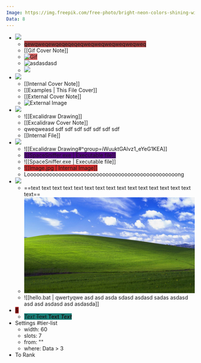 ```yaml
---
Image: https://img.freepik.com/free-photo/bright-neon-colors-shining-wild-chameleon_23-2151682815.jpg
Data: 8
---
```


- ![](https://static.wikia.nocookie.net/the-canny-incredible/images/5/50/Phase_5.png/revision/latest?cb=20230830134900)
	- <span style="background:#a43d3d; transform: translate(-6px, 3px) rotate(-31.01deg) scale(-0.95);">qewqweqewqeqeqeqeqweqweqweqweqweqweq</span>
	- <span style="transform: translate(2.36px, -2.52px) rotate(-24.15deg) scale(1.57);">[[Gif Cover Note]]</span>
	- <span style="background:#d76060; transform: translate(28px, -25px) rotate(-138.87deg);">![Gif](https://i.imgur.com/OciHCvJ.gif)</span>
	- ![asdasdasd](https://www.pngall.com/wp-content/uploads/4/Jason-Statham-PNG-Image.png)
	- <span style="transform: translate(76px, 60px) rotate(-37.83deg) scale(2.3);">![](https://www.pngall.com/wp-content/uploads/4/Jason-Statham-PNG-Image.png)</span>
-   ![](https://static.wikia.nocookie.net/the-canny-incredible/images/e/e7/Phase_3.jpeg/revision/latest?cb=20230830134722)
	- [[Internal Cover Note]]
	- [[Examples | This File Cover]]
	- [[External Cover Note]]
	- ![External Image](https://howlongtobeat.com/games/44590_Prey_(2017).jpg)
-  ![](https://static.wikia.nocookie.net/the-canny-incredible/images/b/b1/Phase_4.png/revision/latest/thumbnail/width/360/height/360?cb=20230830134830)
	- <span style="transform: translate(8.00px, 3.00px) rotate(-28.01deg) scale(1.00);">![[Excalidraw Drawing]]</span>
	- [[Excalidraw Cover Note]]
	- <span style="transform: translate(0px, 1px) rotate(-39.98deg) scale(1.3);">qweqweasd sdf sdf sdf sdf sdf sdf sdf</span>
	- [[Internal File]]
-  ![](https://static.wikia.nocookie.net/the-canny-incredible/images/b/b0/Phase_1_old.webp/revision/latest?cb=20231217153841)
	- ![[Excalidraw Drawing#^group=iWuuktGAlvz1_eYeG1KEA]]
	- <span style="background-color:#52017e;">![[SpaceSniffer.exe | Executable file]]</span>
	- ![[SpaceSniffer.exe | Executable file]]
	- <span style="background:#ce2c2c; transform: translate(4px, 26px) scale(0.75);">![[Image.jpg | Internal Image]]</span>
	- Loooooooooooooooooooooooooooooooooooooooooooooooong
- ![](https://static.wikia.nocookie.net/the-uncanny-incredible/images/a/ab/Image_phase_3_mr_incredible_becoming_uncanny_by_abbysek_dex8lji-fullview.jpg/revision/latest?cb=20240731035318)
	- ==text text text text text text text text text text text text text text text text==
	- ![](Image.jpg)
	- ![[hello.bat | qwertyqwe asd asd asda sdasd asdasd sadas asdasd asd asd asdasd asd asdasda]]
- <span style="background-color: #8f0000;">S</span>
	- <span style="background:#177d76;">*Text* ~~Text~~ **Text** ***Text***</span>
-  Settings #tier-list
	- width: 60
	- slots: 7
	- from: ""
	- where: Data > 3
-  To Rank